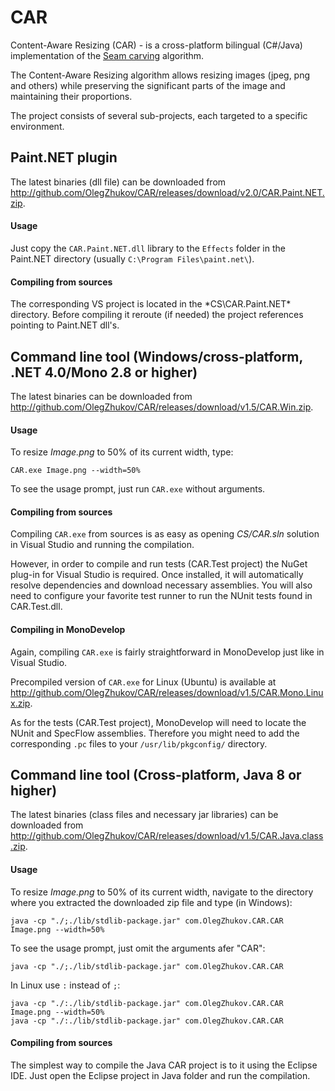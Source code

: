 CAR
===
Content-Aware Resizing (CAR) - is a cross-platform bilingual (C#/Java) implementation
of the [Seam carving](http://en.wikipedia.org/wiki/Seam_carving) algorithm.

The Content-Aware Resizing algorithm allows resizing images (jpeg, png and others) while
preserving the significant parts of the image and maintaining their proportions.

The project consists of several sub-projects, each targeted to a specific environment.

## Paint.NET plugin

The latest binaries (dll file) can be downloaded from
http://github.com/OlegZhukov/CAR/releases/download/v2.0/CAR.Paint.NET.zip.

#### Usage

Just copy the `CAR.Paint.NET.dll` library to the `Effects` folder in
the Paint.NET directory (usually `C:\Program Files\paint.net\`).

#### Compiling from sources

The corresponding VS project is located in the *CS\CAR.Paint.NET\* directory.
Before compiling it reroute (if needed) the project references
pointing to Paint.NET dll's.

## Command line tool (Windows/cross-platform, .NET 4.0/Mono 2.8 or higher)

The latest binaries can be downloaded from
http://github.com/OlegZhukov/CAR/releases/download/v1.5/CAR.Win.zip.

#### Usage

To resize *Image.png* to 50% of its current width, type:

`CAR.exe Image.png --width=50%`

To see the usage prompt, just run `CAR.exe` without arguments.

#### Compiling from sources

Compiling `CAR.exe` from sources is as easy as opening *CS/CAR.sln* solution in
Visual Studio and running the compilation.

However, in order to compile and run tests (CAR.Test project) the NuGet plug-in for
Visual Studio is required. Once installed, it will automatically resolve dependencies
and download necessary assemblies. You will also need to configure your favorite
test runner to run the NUnit tests found in CAR.Test.dll.

#### Compiling in MonoDevelop

Again, compiling `CAR.exe` is fairly straightforward in MonoDevelop just like in
Visual Studio.

Precompiled version of `CAR.exe` for Linux (Ubuntu) is available at
http://github.com/OlegZhukov/CAR/releases/download/v1.5/CAR.Mono.Linux.zip.

As for the tests (CAR.Test project), MonoDevelop will need to locate the NUnit
and SpecFlow assemblies. Therefore you might need to add the corresponding `.pc`
files to your `/usr/lib/pkgconfig/` directory.

## Command line tool (Cross-platform, Java 8 or higher)

The latest binaries (class files and necessary jar libraries) can be downloaded
from http://github.com/OlegZhukov/CAR/releases/download/v1.5/CAR.Java.class.zip.

#### Usage

To resize *Image.png* to 50% of its current width, navigate to the directory where
you extracted the downloaded zip file and type (in Windows):

`java -cp "./;./lib/stdlib-package.jar" com.OlegZhukov.CAR.CAR Image.png --width=50%`

To see the usage prompt, just omit the arguments afer "CAR":

`java -cp "./;./lib/stdlib-package.jar" com.OlegZhukov.CAR.CAR`

In Linux use `:` instead of `;`:

```
java -cp "./:./lib/stdlib-package.jar" com.OlegZhukov.CAR.CAR Image.png --width=50%
java -cp "./:./lib/stdlib-package.jar" com.OlegZhukov.CAR.CAR
```

#### Compiling from sources

The simplest way to compile the Java CAR project is to it using the Eclipse IDE. Just
open the Eclipse project in Java folder and run the compilation.
